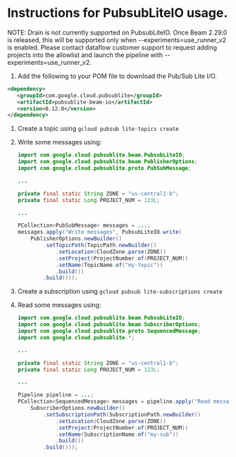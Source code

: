 # Instructions for PubsubLiteIO usage.

NOTE: Drain is not currently supported on PubsubLiteIO. Once Beam 2.29.0 is released, this will be supported
only when --experiments=use_runner_v2 is enabled. Please contact dataflow customer support to request adding projects
into the allowlist and launch the pipeline with --experiments=use_runner_v2.

1. Add the following to your POM file to download the Pub/Sub Lite I/O.
```xml
<dependency>
   <groupId>com.google.cloud.pubsublite</groupId>
   <artifactId>pubsublite-beam-io</artifactId>
   <version>0.12.0</version>
</dependency>
```
1. Create a topic using `gcloud pubsub lite-topics create`
1. Write some messages using:

    ```java
    import com.google.cloud.pubsublite.beam.PubsubLiteIO;
    import com.google.cloud.pubsublite.beam.PublisherOptions;
    import com.google.cloud.pubsublite.proto.PubSubMessage;
    
    ...
    
    private final static String ZONE = "us-central1-b";
    private final static Long PROJECT_NUM = 123L;
    
    ...
    
    PCollection<PubSubMessage> messages = ...;
    messages.apply("Write messages", PubsubLiteIO.write(
        PublisherOptions.newBuilder()
            .setTopicPath(TopicPath.newBuilder()
                .setLocation(CloudZone.parse(ZONE))
                .setProject(ProjectNumber.of(PROJECT_NUM))
                .setName(TopicName.of("my-topic"))
                .build())
            .build()));
    ```
1. Create a subscription using `gcloud pubsub lite-subscriptions create`
1. Read some messages using:

    ```java
    import com.google.cloud.pubsublite.beam.PubsubLiteIO;
    import com.google.cloud.pubsublite.beam.SubscriberOptions;
    import com.google.cloud.pubsublite.proto.SequencedMessage;
    import com.google.cloud.pubsublite.*;
    
    ...
    
    private final static String ZONE = "us-central1-b";
    private final static Long PROJECT_NUM = 123L;
    
    ...
    
    Pipeline pipeline = ...;
    PCollection<SequencedMessage> messages = pipeline.apply("Read messages", PubsubLiteIO.read(
        SubscriberOptions.newBuilder()
            .setSubscriptionPath(SubscriptionPath.newBuilder()
                .setLocation(CloudZone.parse(ZONE))
                .setProject(ProjectNumber.of(PROJECT_NUM))
                .setName(SubscriptionName.of("my-sub"))
                .build())
            .build()));
    ```
